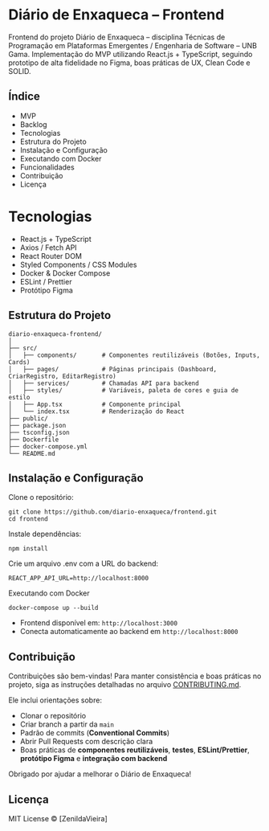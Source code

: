# Diário de Enxaqueca – Frontend

Frontend do projeto Diário de Enxaqueca – disciplina Técnicas de Programação em Plataformas Emergentes / Engenharia de Software – UNB Gama.
Implementação do MVP utilizando React.js + TypeScript, seguindo prototipo de alta fidelidade no Figma, boas práticas de UX, Clean Code e SOLID.

## Índice

* MVP
* Backlog
* Tecnologias
* Estrutura do Projeto
* Instalação e Configuração
* Executando com Docker
* Funcionalidades
* Contribuição
* Licença


# Tecnologias

* React.js + TypeScript
* Axios / Fetch API
* React Router DOM
* Styled Components / CSS Modules
* Docker & Docker Compose
* ESLint / Prettier
* Protótipo Figma

## Estrutura do Projeto
```code
diario-enxaqueca-frontend/
│
├── src/
│   ├── components/       # Componentes reutilizáveis (Botões, Inputs, Cards)
│   ├── pages/            # Páginas principais (Dashboard, CriarRegistro, EditarRegistro)
│   ├── services/         # Chamadas API para backend
│   ├── styles/           # Variáveis, paleta de cores e guia de estilo
│   ├── App.tsx           # Componente principal
│   └── index.tsx         # Renderização do React
├── public/
├── package.json
├── tsconfig.json
├── Dockerfile
├── docker-compose.yml
└── README.md
```

## Instalação e Configuração

Clone o repositório:
```code
git clone https://github.com/diario-enxaqueca/frontend.git
cd frontend
```

Instale dependências:
```code
npm install
```

Crie um arquivo .env com a URL do backend:
```code
REACT_APP_API_URL=http://localhost:8000
```

Executando com Docker
```code
docker-compose up --build
```

* Frontend disponível em: `http://localhost:3000`
* Conecta automaticamente ao backend em `http://localhost:8000`


## Contribuição

Contribuições são bem-vindas! Para manter consistência e boas práticas no projeto, siga as instruções detalhadas no arquivo [CONTRIBUTING.md](CONTRIBUTING.md).

Ele inclui orientações sobre:
* Clonar o repositório
* Criar branch a partir da `main`
* Padrão de commits (**Conventional Commits**)
* Abrir Pull Requests com descrição clara
* Boas práticas de **componentes reutilizáveis**, **testes**, **ESLint/Prettier**, **protótipo Figma** e **integração com backend**

Obrigado por ajudar a melhorar o Diário de Enxaqueca!

## Licença

MIT License © [ZenildaVieira]